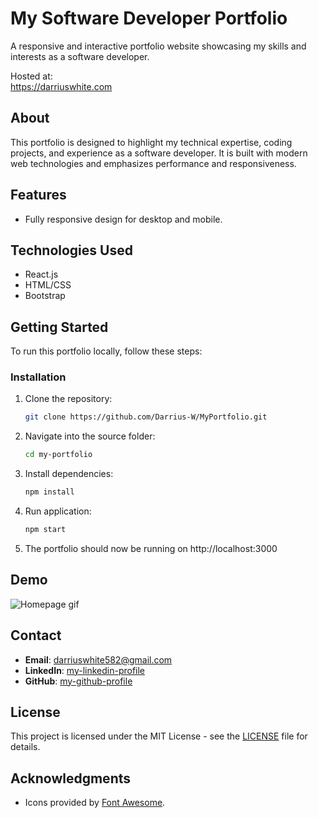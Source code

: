 # My Software Developer Portfolio
A responsive and interactive portfolio website showcasing my skills and interests
as a software developer.

Hosted at:<br />
https://darriuswhite.com

## About
This portfolio is designed to highlight my technical expertise, coding projects,
and experience as a software developer. It is built with modern web technologies
and emphasizes performance and responsiveness.

## Features
 - Fully responsive design for desktop and mobile.

## Technologies Used
 - React.js
 - HTML/CSS
 - Bootstrap

## Getting Started
To run this portfolio locally, follow these steps:

### Installation
1. Clone the repository:
   ```bash
   git clone https://github.com/Darrius-W/MyPortfolio.git

2. Navigate into the source folder:
   ```bash
   cd my-portfolio

3. Install dependencies:
   ```bash
   npm install

4. Run application:
   ```bash
   npm start

5. The portfolio should now be running on http://localhost:3000


## Demo
![Homepage gif](my-portfolio/public/videos/demo.gif)


## Contact
- **Email**: darriuswhite582@gmail.com
- **LinkedIn**: [my-linkedin-profile](https://www.linkedin.com/in/darrius-white/)
- **GitHub**: [my-github-profile](https://github.com/Darrius-W)

## License
This project is licensed under the MIT License - see the [LICENSE](LICENSE) file for details.


## Acknowledgments
- Icons provided by [Font Awesome](https://fontawesome.com).
